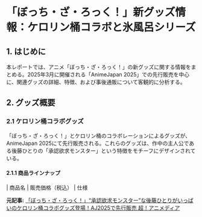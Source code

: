 # 「ぼっち・ざ・ろっく！」新グッズ情報：ケロリン桶コラボと氷風呂シリーズ

## 1. はじめに

本レポートでは、アニメ「ぼっち・ざ・ろっく！」の新グッズに関する情報をまとめる。2025年3月に開催される「AnimeJapan 2025」での先行販売を中心に、関連グッズの詳細、特徴、および事後通販について客観的に分析する。

## 2. グッズ概要

### 2.1 ケロリン桶コラボグッズ

「ぼっち・ざ・ろっく！」とケロリン桶のコラボレーションによるグッズが、AnimeJapan 2025にて先行販売される。これらのグッズは、作中の主人公である後藤ひとりの「承認欲求モンスター」という特徴をモチーフにデザインされている。

#### 2.1.1 商品ラインナップ

| 商品名 | 販売価格（税込） | 仕様 

**元記事:** [「ぼっち・ざ・ろっく！」“承認欲求モンスター”な後藤ひとりがいっぱいのケロリン桶コラボグッズ登場！AJ2025で先行販売 超！アニメディア](https://cho-animedia.jp/article/2025/03/22/51440.html)